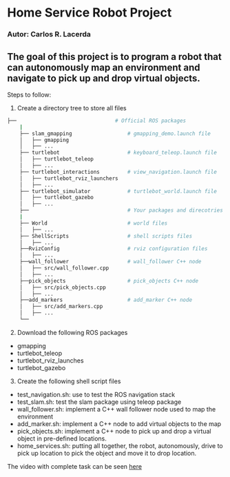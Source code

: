 # Home Service Robot Project #
### Autor: Carlos R. Lacerda

## The goal of this project is to program a robot that can autonomously map an environment and navigate to pick up and drop virtual objects.

Steps to follow:

1. Create a directory tree to store all files

```sh
├──                                # Official ROS packages
    |
    ├── slam_gmapping                  # gmapping_demo.launch file                   
    │   ├── gmapping
    │   ├── ...
    ├── turtlebot                      # keyboard_teleop.launch file
    │   ├── turtlebot_teleop
    │   ├── ...
    ├── turtlebot_interactions         # view_navigation.launch file      
    │   ├── turtlebot_rviz_launchers
    │   ├── ...
    ├── turtlebot_simulator            # turtlebot_world.launch file 
    │   ├── turtlebot_gazebo
    │   ├── ...
    ├──                                # Your packages and direcotries
    |
    ├── World                          # world files
    │   ├── ...
    ├── ShellScripts                   # shell scripts files
    │   ├── ...
    ├──RvizConfig                      # rviz configuration files
    │   ├── ...
    ├──wall_follower                   # wall_follower C++ node
    │   ├── src/wall_follower.cpp
    │   ├── ...
    ├──pick_objects                    # pick_objects C++ node
    │   ├── src/pick_objects.cpp
    │   ├── ...
    ├──add_markers                     # add_marker C++ node
    │   ├── src/add_markers.cpp
    │   ├── ...
    └──

```
2. Download the following ROS packages
- gmapping
- turtlebot_teleop
- turtlebot_rviz_launches
- turtlebot_gazebo

3. Create the following shell script files
- test_navigation.sh: use to test the ROS navigation stack
- test_slam.sh: test the slam package using teleop package
- wall_follower.sh: implement a C++ wall follower node used to map the environment
- add_marker.sh: implement a C++ node to add virtual objects to the map
- pick_objects.sh: implement a C++ node to pick up and drop a virtual object in pre-defined locations.
- home_services.sh: putting all together, the robot, autonomously, drive to pick up location to pick the object and move it to drop location.

The video with complete task can be seen [here](https://youtu.be/TwfmYsqqbQQ)

